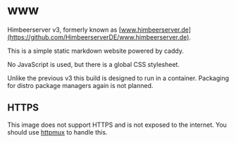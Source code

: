# www

Himbeerserver v3, formerly known as
[www.himbeerserver.de](https://github.com/HimbeerserverDE/www.himbeerserver.de).

This is a simple static markdown website powered by caddy.

No JavaScript is used, but there is a global CSS stylesheet.

Unlike the previous v3 this build is designed to run in a container.
Packaging for distro package managers again is not planned.

## HTTPS

This image does not support HTTPS and is not exposed to the internet.
You should use [httpmux](https://github.com/HimbeerserverDE/httpmux)
to handle this.
